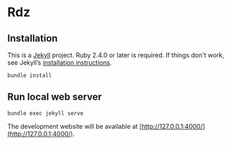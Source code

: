 # Rdz

## Installation

This is a [Jekyll](https://jekyllrb.com) project. Ruby 2.4.0 or later is required. If things don't work, see Jekyll’s [installation instructions](https://jekyllrb.com/docs/installation/).

```
bundle install
```

## Run local web server

```
bundle exec jekyll serve
```

The development website will be available at [http://127.0.0.1:4000/](http://127.0.0.1:4000/).
